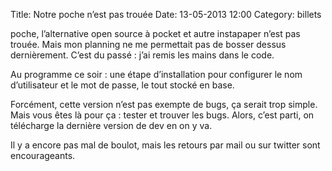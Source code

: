 Title: Notre poche n’est pas trouée
Date: 13-05-2013 12:00
Category: billets

poche, l’alternative open source à pocket et autre instapaper n’est pas trouée. Mais mon planning ne me permettait pas de bosser dessus dernièrement. C’est du passé : j’ai remis les mains dans le code.

Au programme ce soir : une étape d’installation pour configurer le nom d’utilisateur et le mot de passe, le tout stocké en base.

Forcément, cette version n’est pas exempte de bugs, ça serait trop simple. Mais vous êtes là pour ça : tester et trouver les bugs. Alors, c’est parti, on télécharge la dernière version de dev en on y va.

Il y a encore pas mal de boulot, mais les retours par mail ou sur twitter sont encourageants.
